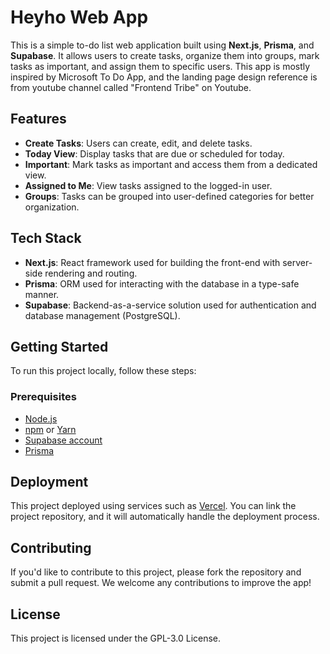 <h1>Heyho Web App</h1>
<p>
  This is a simple to-do list web application built using <strong>Next.js</strong>, <strong>Prisma</strong>, and <strong>Supabase</strong>. It allows users to create tasks, organize them into groups, mark tasks as important, and assign them to specific users.
  This app is mostly inspired by Microsoft To Do App, and the landing page design reference is from youtube channel called "Frontend Tribe" on Youtube.
</p>

<h2>Features</h2>
<ul>
  <li><strong>Create Tasks</strong>: Users can create, edit, and delete tasks.</li>
  <li><strong>Today View</strong>: Display tasks that are due or scheduled for today.</li>
  <li><strong>Important</strong>: Mark tasks as important and access them from a dedicated view.</li>
  <li><strong>Assigned to Me</strong>: View tasks assigned to the logged-in user.</li>
  <li><strong>Groups</strong>: Tasks can be grouped into user-defined categories for better organization.</li>
</ul>

<h2>Tech Stack</h2>
<ul>
  <li><strong>Next.js</strong>: React framework used for building the front-end with server-side rendering and routing.</li>
  <li><strong>Prisma</strong>: ORM used for interacting with the database in a type-safe manner.</li>
  <li><strong>Supabase</strong>: Backend-as-a-service solution used for authentication and database management (PostgreSQL).</li>
</ul>

<h2>Getting Started</h2>

<p>To run this project locally, follow these steps:</p>

<h3>Prerequisites</h3>
<ul>
  <li><a href="https://nodejs.org/">Node.js</a></li>
  <li><a href="https://www.npmjs.com/">npm</a> or <a href="https://yarnpkg.com/">Yarn</a></li>
  <li><a href="https://supabase.com/">Supabase account</a></li>
  <li><a href="https://www.prisma.io/">Prisma</a></li>
</ul>

<h2>Deployment</h2>
<p>
  This project deployed using services such as <a href="https://vercel.com/">Vercel</a>. You can link the project repository, and it will automatically handle the deployment process.
</p>

<h2>Contributing</h2>
<p>If you'd like to contribute to this project, please fork the repository and submit a pull request. We welcome any contributions to improve the app!</p>

<h2>License</h2>
<p>This project is licensed under the GPL-3.0 License.</p>
